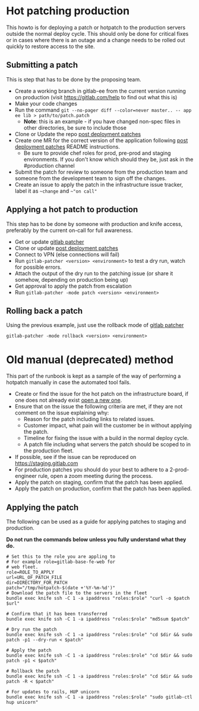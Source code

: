 # Hot patching production

This howto is for deploying a patch or hotpatch to the production servers
outside the normal deploy cycle. This should only be done for critical fixes or
in cases where there is an outage and a change needs to be rolled out quickly
to restore access to the site.

## Submitting a patch

This is step that has to be done by the proposing team.

* Create a working branch in gitlab-ee from the current version running on
  production (visit https://gitlab.com/help to find out what this is)
* Make your code changes
* Run the command `git --no-pager diff --color=never master.. -- app ee lib > path/to/patch.patch`
  * **Note**: this is an example - if you have changed non-spec files in other
    directories, be sure to include those 
* Clone or Update the repo [post deployment patches][pdp]
* Create one MR for the correct version of the application following [post
  deployment patches][pdp] README instructions.
  * Be sure to provide chef roles for prod, pre-prod and staging environments.
    If you don't know which should they be, just ask in the #production channel
* Submit the patch for review to someone from the production team and someone
  from the development team to sign off the changes.
* Create an issue to apply the patch in the infrastructure issue tracker, label
  it as `~change` and `~"on call"`

## Applying a hot patch to production

This step has to be done by someone with production and knife access,
preferably by the current on-call for full awareness.

* Get or update [gitlab patcher][gp]
* Clone or update [post deployment patches][pdp]
* Connect to VPN (else connections will fail)
* Run `gitlab-patcher <version> <environment>` to test a dry run, watch for
  possible errors.
* Attach the output of the dry run to the patching issue (or share it somehow,
  depending on production being up)
* Get approval to apply the patch from escalation
* Run `gitlab-patcher -mode patch <version> <environment>`

## Rolling back a patch

Using the previous example, just use the rollback mode of [gitlab patcher][gp]

`gitlab-patcher -mode rollback <version> <environment>`



# Old manual (deprecated) method

This part of the runbook is kept as a sample of the way of performing a
hotpatch manually in case the automated tool fails.

* Create or find the issue for the hot patch on the infrastructure board, if
  one does not already exist [open a new
  one](https://gitlab.com/gitlab-com/infrastructure/issues/new).
* Ensure that on the issue the following criteria are met, if they are not
  comment on the issue explaining why:
    * Reason for the patch including links to related issues.
    * Customer impact, what pain will the customer be in without applying the
      patch.
    * Timeline for fixing the issue with a build in the normal deploy cycle.
    * A patch file including what servers the patch should be scoped to in the
      production fleet.
* If possible, see if the issue can be reproduced on https://staging.gitlab.com
* For production patches you should do your best to adhere to a 2-prod-engineer
  rule, open a zoom meeting during the process.
* Apply the patch on staging, confirm that the patch has been applied.
* Apply the patch on production, confirm that the patch has been applied.


## Applying the patch

The following can be used as a guide for applying patches to staging and production.

**Do not run the commands below unless you fully understand what they do.**

```
# Set this to the role you are appling to
# For example role=gitlab-base-fe-web for
# web fleet.
role=ROLE_TO_APPLY
url=URL_OF_PATCH_FILE
dir=DIRECTORY_FOR_PATCH
patch="/tmp/hotpatch-$(date +'%Y-%m-%d')"
# Download the patch file to the servers in the fleet
bundle exec knife ssh -C 1 -a ipaddress "roles:$role" "curl -o $patch $url"

# Confirm that it has been transferred
bundle exec knife ssh -C 1 -a ipaddress "roles:$role" "md5sum $patch"

# Dry run the patch
bundle exec knife ssh -C 1 -a ipaddress "roles:$role" "cd $dir && sudo patch -p1 --dry-run < $patch"

# Apply the patch
bundle exec knife ssh -C 1 -a ipaddress "roles:$role" "cd $dir && sudo patch -p1 < $patch"

# Rollback the patch
bundle exec knife ssh -C 1 -a ipaddress "roles:$role" "cd $dir && sudo patch -R < $patch"

# For updates to rails, HUP unicorn
bundle exec knife ssh -C 1 -a ipaddress "roles:$role" "sudo gitlab-ctl hup unicorn"
```


[pdp]: https://dev.gitlab.org/gitlab/post-deployment-patches
[gp]: https://gitlab.com/gl-infra/gitlab-patcher
